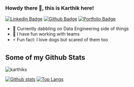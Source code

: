 ### Howdy there 👋, this is Karthik here!
[![Linkedin Badge](https://img.shields.io/badge/-karthiks-0072b1?style=flat&logo=Linkedin&logoColor=white&link=https://www.linkedin.com/in/karthiksirasanagandla/)](https://www.linkedin.com/in/karthiksirasanagandla/)
[![Github Badge](https://img.shields.io/badge/-karthiks-grey?style=flat&logo=github&logoColor=white&link=https://github.com/karthiks/)](https://www.github.com/karthiks/)
[![Portfolio Badge](https://img.shields.io/badge/portfolio-web-blue?style=flat&link=https://blog.codonomics.com/)](https://blog.codonomics.com/)


- 🌱 Currently dabbling on Data Engineering side of things
- 👯 I have fun working with teams
- ⚡ Fun fact: I love dogs but scared of them too

## Some of my Github Stats
<p align=left> <img src=https://komarev.com/ghpvc/?username=karthiks alt=karthiks /> </p>

[![Github stats](https://github-readme-stats.vercel.app/api?username=karthiks&show_icons=true&include_all_commits=true)](https://github.com/karthiks/github-readme-stats)
[![Top Langs](https://github-readme-stats.vercel.app/api/top-langs/?username=karthiks&layout=compact)](https://github.com/karthiks/github-readme-stats)



<!--
**karthiks/karthiks** is a ✨ _special_ ✨ repository because its `README.md` (this file) appears on your GitHub profile.

## Hey 👋, This is karthiks
[![Gmail Badge](https://img.shields.io/badge/-myemail-c14438?style=flat&logo=Gmail&logoColor=white&link=mailto:myemail)](mailto:myemail) 

Here are some ideas to get you started:
- 🔭 I’m currently working on Shhh!!..
- 🤔 I’m looking for help with ...
- 📫 How to reach me: [Figure it out yourself]
- 💬 Ask me about People, Product and Technology
- 😄 Pronouns: He

<p align='left'>About Me</p><p align='left'> You can view my resume <a href='-- ' target=_blank><u>here</u>.</a></p>

## Reference
- https://dev.to/pedes/make-your-github-profile-great-again-oan
-->
